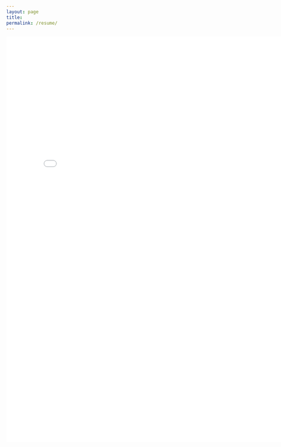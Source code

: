 ```yaml
---
layout: page
title:
permalink: /resume/
---
```

<embed src="../Ben_Pierce_Resume.pdf" width="800px" height="1080px" type="application/pdf">
